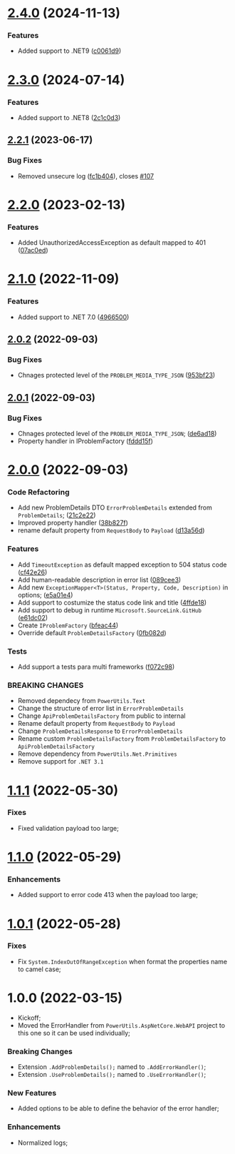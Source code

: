 # [2.4.0](https://github.com/TechNobre/PowerUtils.AspNetCore.ErrorHandler/compare/v2.3.0...v2.4.0) (2024-11-13)


### Features

* Added support to .NET9 ([c0061d9](https://github.com/TechNobre/PowerUtils.AspNetCore.ErrorHandler/commit/c0061d91f5dfa310217e4835856ed6e0cd2076eb))

# [2.3.0](https://github.com/TechNobre/PowerUtils.AspNetCore.ErrorHandler/compare/v2.2.1...v2.3.0) (2024-07-14)


### Features

* Added support to .NET8 ([2c1c0d3](https://github.com/TechNobre/PowerUtils.AspNetCore.ErrorHandler/commit/2c1c0d32cdd5c4c0cd7dc143760bce337a26869a))

## [2.2.1](https://github.com/TechNobre/PowerUtils.AspNetCore.ErrorHandler/compare/v2.2.0...v2.2.1) (2023-06-17)


### Bug Fixes

* Removed unsecure log ([fc1b404](https://github.com/TechNobre/PowerUtils.AspNetCore.ErrorHandler/commit/fc1b4044a169c87a3a3ecfb84ec80db8a4a9a393)), closes [#107](https://github.com/TechNobre/PowerUtils.AspNetCore.ErrorHandler/issues/107)

# [2.2.0](https://github.com/TechNobre/PowerUtils.AspNetCore.ErrorHandler/compare/v2.1.0...v2.2.0) (2023-02-13)


### Features

* Added UnauthorizedAccessException as default mapped to 401 ([07ac0ed](https://github.com/TechNobre/PowerUtils.AspNetCore.ErrorHandler/commit/07ac0ed55da8e95096c931748031b817ff89ccb2))

# [2.1.0](https://github.com/TechNobre/PowerUtils.AspNetCore.ErrorHandler/compare/v2.0.2...v2.1.0) (2022-11-09)


### Features

* Added support to .NET 7.0 ([4966500](https://github.com/TechNobre/PowerUtils.AspNetCore.ErrorHandler/commit/4966500d11c0652a7711d686438991c52c0e00a2))

## [2.0.2](https://github.com/TechNobre/PowerUtils.AspNetCore.ErrorHandler/compare/v2.0.1...v2.0.2) (2022-09-03)


### Bug Fixes

* Chnages protected level of the `PROBLEM_MEDIA_TYPE_JSON` ([953bf23](https://github.com/TechNobre/PowerUtils.AspNetCore.ErrorHandler/commit/953bf2362ef675930c2f666f2d5572b49795028f))

## [2.0.1](https://github.com/TechNobre/PowerUtils.AspNetCore.ErrorHandler/compare/v2.0.0...v2.0.1) (2022-09-03)


### Bug Fixes

* Chnages protected level of the `PROBLEM_MEDIA_TYPE_JSON`; ([de6ad18](https://github.com/TechNobre/PowerUtils.AspNetCore.ErrorHandler/commit/de6ad188283044f892499d58a1ee867251142cbe))
* Property handler in IProblemFactory ([fddd15f](https://github.com/TechNobre/PowerUtils.AspNetCore.ErrorHandler/commit/fddd15f43d0e36e89a742a2cf3c4441b40a755e3))

# [2.0.0](https://github.com/TechNobre/PowerUtils.AspNetCore.ErrorHandler/compare/v1.0.1...v2.0.0) (2022-09-03)


### Code Refactoring

* Add new ProblemDetails DTO `ErrorProblemDetails` extended from `ProblemDetails`; ([21c2e22](https://github.com/TechNobre/PowerUtils.AspNetCore.ErrorHandler/commit/21c2e221bef21e8fe6f4ef2bbf4e29d9b323401d))
* Improved property handler ([38b827f](https://github.com/TechNobre/PowerUtils.AspNetCore.ErrorHandler/commit/38b827f4c21570d126daaa8c81fcfcc86620e4db))
* rename default property from `RequestBody`  to `Payload` ([d13a56d](https://github.com/TechNobre/PowerUtils.AspNetCore.ErrorHandler/commit/d13a56d942675da2fd2abf9539d522973994bd49))


### Features

* Add `TimeoutException` as default mapped exception to 504 status code ([cf42e26](https://github.com/TechNobre/PowerUtils.AspNetCore.ErrorHandler/commit/cf42e26d0cbbc96116e319a7c67126e252e952d9))
* Add human-readable description in error list ([089cee3](https://github.com/TechNobre/PowerUtils.AspNetCore.ErrorHandler/commit/089cee31e7daaf2417628beaf75446f556149e67))
* Add new `ExceptionMapper<T>(Status, Property, Code, Description)` in options; ([e5a01e4](https://github.com/TechNobre/PowerUtils.AspNetCore.ErrorHandler/commit/e5a01e4a1c65e9e2737e128c4b6f0bb1e79b0661))
* Add support to costumize the status code link and title ([4ffde18](https://github.com/TechNobre/PowerUtils.AspNetCore.ErrorHandler/commit/4ffde1809d0e6a9565515f20b9d3ca7cf5048ae9))
* Add support to debug in runtime `Microsoft.SourceLink.GitHub` ([e61dc02](https://github.com/TechNobre/PowerUtils.AspNetCore.ErrorHandler/commit/e61dc02a4393e0acc33a55cbf5cf7043976492cb))
* Create `IProblemFactory` ([bfeac44](https://github.com/TechNobre/PowerUtils.AspNetCore.ErrorHandler/commit/bfeac44c1def3a797abae8462cc5d792abf6dc6b))
* Override default `ProblemDetailsFactory` ([0fb082d](https://github.com/TechNobre/PowerUtils.AspNetCore.ErrorHandler/commit/0fb082d82f577f74f0b6777af35e19611cab69dd))


### Tests

* Add support a tests para multi frameworks ([f072c98](https://github.com/TechNobre/PowerUtils.AspNetCore.ErrorHandler/commit/f072c98a22169e1f8e886ca3a2b38e573c172e51))


### BREAKING CHANGES

* Removed dependecy from `PowerUtils.Text`
* Change the structure of error list in `ErrorProblemDetails`
* Change `ApiProblemDetailsFactory` from public to internal
* Rename default property from `RequestBody`  to `Payload`
* Change `ProblemDetailsResponse` to `ErrorProblemDetails`
* Rename custom `ProblemDetailsFactory` from `ProblemDetailsFactory` to `ApiProblemDetailsFactory`
* Remove dependency from `PowerUtils.Net.Primitives`
* Remove support for `.NET 3.1`

# [1.1.1](https://github.com/TechNobre/PowerUtils.AspNetCore.ErrorHandler/compare/v1.1.0...v1.1.1) (2022-05-30)


### Fixes

- Fixed validation payload too large;




# [1.1.0](https://github.com/TechNobre/PowerUtils.AspNetCore.ErrorHandler/compare/v1.0.1...v1.1.0) (2022-05-29)


### Enhancements

- Added support to error code 413 when the payload too large;




# [1.0.1](https://github.com/TechNobre/PowerUtils.AspNetCore.ErrorHandler/compare/v1.0.0...v1.0.1) (2022-05-28)


### Fixes

- Fix `System.IndexOutOfRangeException` when format the properties name to camel case;




# 1.0.0 (2022-03-15)

- Kickoff;
- Moved the ErrorHandler from `PowerUtils.AspNetCore.WebAPI` project to this one so it can be used individually;


### Breaking Changes

- Extension `.AddProblemDetails();` named to `.AddErrorHandler()`;
- Extension `.UseProblemDetails();` named to `.UseErrorHandler()`;


### New Features

- Added options to be able to define the behavior of the error handler;


### Enhancements

- Normalized logs;

